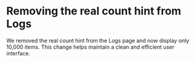 ﻿# Removing the real count hint from Logs

We removed the real count hint from the Logs page and now display only 10,000 items. This change helps maintain a clean and efficient user interface.
